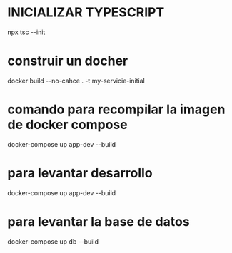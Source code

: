 # INICIALIZAR TYPESCRIPT
npx tsc --init

# construir un docher 
docker build --no-cahce . -t my-servicie-initial

# comando para recompilar la imagen de docker compose 
docker-compose up app-dev --build

# para levantar desarrollo
docker-compose up app-dev --build

# para levantar la base de datos
docker-compose up db --build

